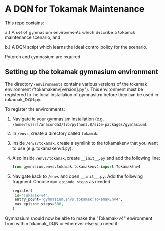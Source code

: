
# A DQN for Tokamak Maintenance

This repo contains:

a.) A set of gymnasium environments which describe a tokamak maintenance scenario, and

b.) A DQN script which learns the ideal control policy for the scenario.

Pytorch and gymnasium are required.

## Setting up the tokamak gymnasium environment

The directory `/environments` contains various versions of the tokamak environment ("tokamakenv[version].py"). This environment must be registered to the local installation of gymnasium before they can be used in tokamak_DQN.py.

To register the environments:

1. Navigate to your gymnasium installation (e.g. `/home/[user]/anaconda3/lib/python3.8/site-packages/gymnasium`).
2. In `/envs`, create a directory called `tokamak`.
3. Inside `/envs/tokamak`, create a symlink to the tokamakenv that you want to use (e.g. tokamakenv4.py).
4. Also inside `/envs/tokamak`, create `__init__.py` and add the following line:
    
    ```python
    from gymnasium.envs.tokamak.tokamakenv4 import TokamakEnv4
    ```

5. Navigate back to `/envs` and open `__init__.py`. Add the following fragment. Choose `max_episode_steps` as needed.
    
    ```python
    register(
     id='Tokamak-v4',
     entry_point='gymnasium.envs.tokamak:TokamakEnv4',
     max_episode_steps=500,
    )
    ```

Gymnasium should now be able to make the "Tokamak-v4" environment from within tokamak_DQN or wherever else you need it.



